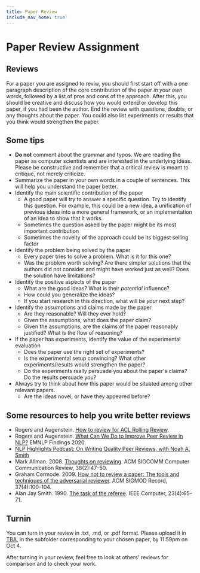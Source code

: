 ```yaml
---
title: Paper Review
include_nav_home: true
---
```


# Paper Review Assignment

## Reviews

For a paper you are assigned to reviw, you should first start off with a one paragraph description of
the core contribution of the paper *in your own words*, followed by a list of
pros and cons of the approach. After this, you should be creative and discuss
how you would extend or develop this paper, if you had been the author. End the
review with questions, doubts, or any thoughts about the paper. You could also
list experiments or results that you think would strengthen the paper.

## Some tips

* **Do not** comment about the grammar and typos. We are reading the
  paper as computer scientists and are interested in the
  underlying ideas. Please be constructive and remember that a
  critical review is meant to critique, not merely criticize.
* Summarize the paper in your own words in a couple of sentences. This
  will help you understand the paper better.
* Identify the main scientific contribution of the paper
  *   A good paper will try to answer a specific question. Try to
      identify this question. For example, this could be a new idea, a
      unification of previous ideas into a more general framework, or
      an implementation of an idea to show that it works.
  *   Sometimes the question asked by the paper might be its most
      important contribution
  *   Sometimes the novelty of the approach could be its biggest
      selling factor
* Identify the problem being solved by the paper
  *   Every paper tries to solve a problem. What is it for this one?
  *   Was the problem worth solving? Are there simpler solutions that
      the authors did not consider and might have worked just as well?
      Does the solution have limitations?
* Identify the positive aspects of the paper
  *   What are the good ideas? What is their *potential* influence?
  *   How could you generalize the ideas?
  *   If you start research in this direction, what will be *your*
      next step?
* Identify the assumptions and claims made by the paper
  *   Are they reasonable? Will they ever hold?
  *   Given the assumptions, what does the paper claim?
  *   Given the assumptions, are the claims of the paper reasonably
      justified? What is the flow of reasoning?
* If the paper has experiments, identify the value of the experimental
  evaluation
  *   Does the paper use the right set of experiments?
  *   Is the experimental setup convincing? What other
      experiments/results would strengthen the paper?
  *   Do the experiments really persuade you about the paper's claims?
      Do the results persuade you?
* Always try to think about how this paper would be situated among
  other relevant papers.
  *   Are the ideas novel, or have they appeared before?

## Some resources to help you write better reviews

* Rogers and Augenstein. [How to review for ACL Rolling Review](https://aclrollingreview.org/reviewertutorial#strengths-of-the-paper).  
* Rogers and Augenstein. [What Can We Do to Improve Peer Review in NLP?](https://aclanthology.org/2020.findings-emnlp.112.pdf) EMNLP Findings 2020.    
* [NLP Highlights Podcast: On Writing Quality Peer Reviews, with Noah A. Smith](https://soundcloud.com/nlp-highlights/77-on-writing-quality-peer-reviews-with-noah-a-smith)                         
* Mark Allman. 2008. [Thoughts on reviewing](https://svivek.com/teaching/structured-prediction/spring2021/readings/allman2008thoughts.pdf). ACM SIGCOMM Computer Communication Review, 38(2):47–50.
* Graham Cormode. 2009. [How not to review a paper: The tools and techniques of the adversarial reviewer](https://svivek.com/teaching/structured-prediction/spring2021/readings/cormode2008how.pdf). ACM SIGMOD Record, 37(4):100–104.
* Alan Jay Smith. 1990. [The task of the referee](https://svivek.com/teaching/structured-prediction/spring2021/readings/smith1990the_task_of.pdf). IEEE Computer, 23(4):65–71.


## Turnin

You can turn in your review in .txt, .md, or .pdf format. Please upload it in [TBA](https://drive.google.com/drive/folders/1pxyO0ca3QcQOC5KVH-Q7W2w-i6SEK6w6?usp=sharing), in the subfolder corresponding to your chosen paper, by 11:59pm on Oct 4.

After turning in your review, feel free to look at others' reviews for comparison and to check your work. 